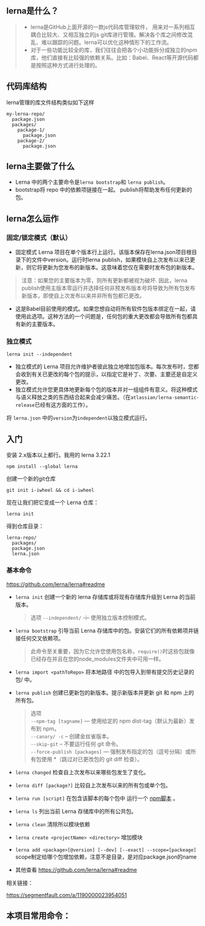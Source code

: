 ## lerna是什么？
> - lerna是GitHub上面开源的一款js代码库管理软件， 用来对一系列相互耦合比较大、又相互独立的js git库进行管理。解决各个库之间修改混乱、难以跟踪的问题。lerna可以优化这种情形下的工作流。
> - 对于一些功能比较全的库，我们往往会把各个小功能拆分成独立的npm库，他们直接有比较强的依赖关系。比如：Babel、React等开源代码都是按照这种方式进行处理的。

## 代码库结构
lerna管理的库文件结构类似如下这样
```
my-lerna-repo/
  package.json
  packages/
    package-1/
      package.json
    package-2/
      package.json
```
## lerna主要做了什么
- Lerna 中的两个主要命令是`lerna bootstrap`和 `lerna publish`。
- bootstrap将 repo 中的依赖项链接在一起。 publish将帮助发布任何更新的包。
## lerna怎么运作
### 固定/锁定模式（默认）
- 固定模式 Lerna 项目在单个版本行上运行。该版本保存在lerna.json项目根目录下的文件中version。运行时lerna publish，如果模块自上次发布以来已更新，则它将更新为您发布的新版本。这意味着您仅在需要时发布包的新版本。

> 注意：如果您的主要版本为零，则所有更新都被视为破坏. 因此，lerna publish使用主版本零运行并选择任何非预发布版本号将导致为所有包发布新版本，即使自上次发布以来并非所有包都已更改。

- 这是Babel目前使用的模式。如果您想自动将所有软件包版本绑定在一起，请使用此选项。这种方法的一个问题是，任何包的重大更改都会导致所有包都具有新的主要版本。

### 独立模式
`lerna init --independent`
- 独立模式的 Lerna 项目允许维护者彼此独立地增加包版本。每次发布时，您都会收到有关已更改的每个包的提示，以指定它是补丁、次要、主要还是自定义更改。
- 独立模式允许您更具体地更新每个包的版本并对一组组件有意义。将这种模式与语义释放之类的东西结合起来会减少痛苦。（在`atlassian/lerna-semantic-release`已经有这方面的工作）。

将 `lerna.json` 中的`version`为`independent`以独立模式运行。

## 入门
安装 2.x版本以上都行。我用的 lerna 3.22.1
```shell script
npm install --global lerna
```

创建一个新的git仓库
```shell script
git init i-iwheel && cd i-iwheel
```
现在让我们把它变成一个 Lerna 仓库：
```shell script
lerna init
```
得到仓库目录：
```
lerna-repo/
  packages/
  package.json
  lerna.json
```
### 基本命令
https://github.com/lerna/lerna#readme
- `lerna init` 创建一个新的 lerna 存储库或将现有存储库升级到 Lerna 的当前版本。
    
    > 选项 `--independent/`  -i– 使用独立版本控制模式。
- `lerna bootstrap` 引导当前 Lerna 存储库中的包。安装它们的所有依赖项并链接任何交叉依赖项。  
    
    > 此命令至关重要，因为它允许您使用包名称，`require()`时这些包就像已经存在并且在您的node_modules文件夹中可用一样。
- `lerna import <pathToRepo>` 将本地路径 <pathToRepo> 中的包导入到带有提交历史记录的包/<directory-name> 中。
- `lerna publish` 创建已更新包的新版本。提示新版本并更新 git 和 npm 上的所有包。  
    > 选项  
    `--npm-tag [tagname]` — 使用给定的 npm dist-tag（默认为最新）发布到 npm。  
    `--canary/ -c` – 创建金丝雀版本。  
    `--skip-git` – 不要运行任何 git 命令。  
    `--force-publish [packages]` — 强制发布指定的包（逗号分隔）或所有包使用 *（跳过对已更改包的 git diff 检查）。              
- `lerna changed`  检查自上次发布以来哪些包发生了变化。
- `lerna diff [package?]` 比较自上次发布以来的所有包或单个包。
- `lerna run [script]` 在包含该脚本的每个包中 运行一个 [npm脚本](https://docs.npmjs.com/cli/v7/using-npm/scripts/) 。
- `lerna ls` 列出当前 Lerna 存储库中的所有公共包。
- `lerna clean` 清除所以模块依赖
- `lerna create <projectName> <directory>` 增加模块
- `lerna add <package>[@version] [--dev] [--exact] --scope=[packeage]` scope制定给哪个包增加依赖，注意不是目录，是对应package.json的name
- 其他查看 https://github.com/lerna/lerna#readme 



相关链接：

https://segmentfault.com/a/1190000023954051

## 本项目常用命令：

```she
```

